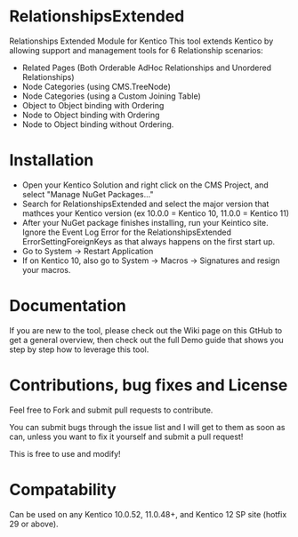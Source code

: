 # RelationshipsExtended
Relationships Extended Module for Kentico
This tool extends Kentico by allowing support and management tools for 6 Relationship scenarios:

* Related Pages (Both Orderable AdHoc Relationships and Unordered Relationships)
* Node Categories (using CMS.TreeNode)
* Node Categories (using a Custom Joining Table)
* Object to Object binding with Ordering
* Node to Object binding with Ordering
* Node to Object binding without Ordering.

# Installation
* Open your Kentico Solution and right click on the CMS Project, and select "Manage NuGet Packages..."
* Search for RelationshipsExtended and select the major version that mathces your Kentico version (ex 10.0.0 = Kentico 10, 11.0.0 = Kentico 11)
* After your NuGet package finishes installing, run your Keintico site.  Ignore the Event Log Error for the RelationshipsExtended ErrorSettingForeignKeys as that always happens on the first start up.
* Go to System -> Restart Application
* If on Kentico 10, also go to System -> Macros -> Signatures and resign your macros.

# Documentation
If you are new to the tool, please check out the Wiki page on this GtHub to get a general overview, then check out the full Demo guide that shows you step by step how to leverage this tool.

# Contributions, bug fixes and License
Feel free to Fork and submit pull requests to contribute.

You can submit bugs through the issue list and I will get to them as soon as can, unless you want to fix it yourself and submit a pull request!

This is free to use and modify!

# Compatability
Can be used on any Kentico 10.0.52, 11.0.48+, and Kentico 12 SP site (hotfix 29 or above).
